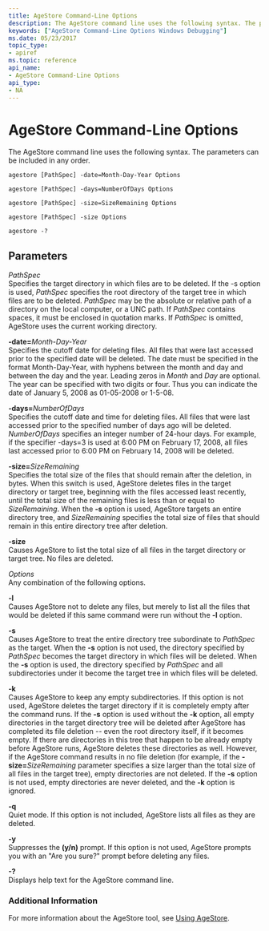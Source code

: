 ```yaml
---
title: AgeStore Command-Line Options
description: The AgeStore command line uses the following syntax. The parameters can be included in any order.
keywords: ["AgeStore Command-Line Options Windows Debugging"]
ms.date: 05/23/2017
topic_type:
- apiref
ms.topic: reference
api_name:
- AgeStore Command-Line Options
api_type:
- NA
---
```


# AgeStore Command-Line Options


The AgeStore command line uses the following syntax. The parameters can be included in any order.

```console
agestore [PathSpec] -date=Month-Day-Year Options 

agestore [PathSpec] -days=NumberOfDays Options 

agestore [PathSpec] -size=SizeRemaining Options 

agestore [PathSpec] -size Options 

agestore -? 
```

## <span id="Parameters"></span><span id="parameters"></span><span id="PARAMETERS"></span>Parameters


<span id="_______PathSpec______"></span><span id="_______pathspec______"></span><span id="_______PATHSPEC______"></span> *PathSpec*   
Specifies the target directory in which files are to be deleted. If the -s option is used, *PathSpec* specifies the root directory of the target tree in which files are to be deleted. *PathSpec* may be the absolute or relative path of a directory on the local computer, or a UNC path. If *PathSpec* contains spaces, it must be enclosed in quotation marks. If *PathSpec* is omitted, AgeStore uses the current working directory.

<span id="-date_Month-Day-Year"></span><span id="-date_month-day-year"></span><span id="-DATE_MONTH-DAY-YEAR"></span>**-date=**<em>Month-Day-Year</em>  
Specifies the cutoff date for deleting files. All files that were last accessed prior to the specified date will be deleted. The date must be specified in the format Month-Day-Year, with hyphens between the month and day and between the day and the year. Leading zeros in *Month* and *Day* are optional. The year can be specified with two digits or four. Thus you can indicate the date of January 5, 2008 as 01-05-2008 or 1-5-08.

<span id="_______-days_NumberOfDays______"></span><span id="_______-days_numberofdays______"></span><span id="_______-DAYS_NUMBEROFDAYS______"></span> **-days=**<em>NumberOfDays</em>   
Specifies the cutoff date and time for deleting files. All files that were last accessed prior to the specified number of days ago will be deleted. *NumberOfDays* specifies an integer number of 24-hour days. For example, if the specifier -days=3 is used at 6:00 PM on February 17, 2008, all files last accessed prior to 6:00 PM on February 14, 2008 will be deleted.

<span id="_______-size_SizeRemaining______"></span><span id="_______-size_sizeremaining______"></span><span id="_______-SIZE_SIZEREMAINING______"></span> **-size=**<em>SizeRemaining</em>   
Specifies the total size of the files that should remain after the deletion, in bytes. When this switch is used, AgeStore deletes files in the target directory or target tree, beginning with the files accessed least recently, until the total size of the remaining files is less than or equal to *SizeRemaining*. When the **-s** option is used, AgeStore targets an entire directory tree, and *SizeRemaining* specifies the total size of files that should remain in this entire directory tree after deletion.

<span id="_______-size______"></span><span id="_______-SIZE______"></span> **-size**   
Causes AgeStore to list the total size of all files in the target directory or target tree. No files are deleted.

<span id="_______Options______"></span><span id="_______options______"></span><span id="_______OPTIONS______"></span> *Options*   
Any combination of the following options.

<span id="-l"></span><span id="-L"></span>**-l**  
Causes AgeStore not to delete any files, but merely to list all the files that would be deleted if this same command were run without the **-l** option.

<span id="-s"></span><span id="-S"></span>**-s**  
Causes AgeStore to treat the entire directory tree subordinate to *PathSpec* as the target. When the **-s** option is not used, the directory specified by *PathSpec* becomes the target directory in which files will be deleted. When the **-s** option is used, the directory specified by *PathSpec* and all subdirectories under it become the target tree in which files will be deleted.

<span id="-k"></span><span id="-K"></span>**-k**  
Causes AgeStore to keep any empty subdirectories. If this option is not used, AgeStore deletes the target directory if it is completely empty after the command runs. If the **-s** option is used without the **-k** option, all empty directories in the target directory tree will be deleted after AgeStore has completed its file deletion -- even the root directory itself, if it becomes empty. If there are directories in this tree that happen to be already empty before AgeStore runs, AgeStore deletes these directories as well. However, if the AgeStore command results in no file deletion (for example, if the **-size=**<em>SizeRemaining</em> parameter specifies a size larger than the total size of all files in the target tree), empty directories are not deleted. If the **-s** option is not used, empty directories are never deleted, and the **-k** option is ignored.

<span id="-q"></span><span id="-Q"></span>**-q**  
Quiet mode. If this option is not included, AgeStore lists all files as they are deleted.

<span id="-y"></span><span id="-Y"></span>**-y**  
Suppresses the **(y/n)** prompt. If this option is not used, AgeStore prompts you with an "Are you sure?" prompt before deleting any files.

<span id="_______-_______"></span> **-?**   
Displays help text for the AgeStore command line.

### <span id="Additional_Information"></span><span id="additional_information"></span><span id="ADDITIONAL_INFORMATION"></span>Additional Information

For more information about the AgeStore tool, see [Using AgeStore](using-agestore.md).

 

 






